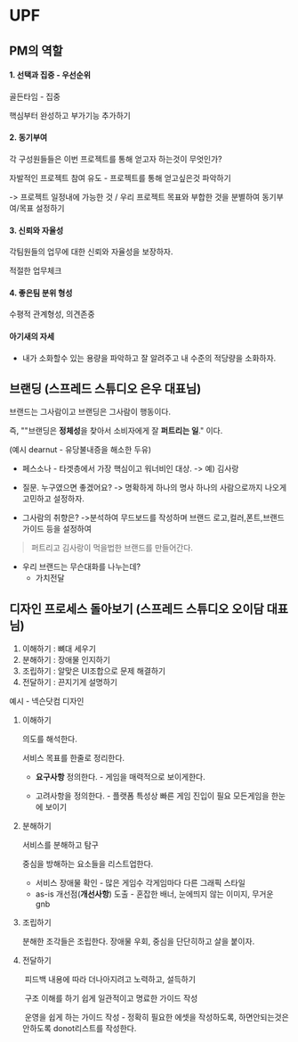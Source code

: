 # UPF

## PM의 역할

#### 1. 선택과 집중 - 우선순위

골든타임 - 집중

핵심부터 완성하고 부가기능 추가하기

#### 2. 동기부여

각 구성원들들은 이번 프로젝트를 통해 얻고자 하는것이 무엇인가?

자발적인 프로젝트 참여 유도 - 프로젝트를 통해 얻고싶은것 파악하기

-> 프로젝트 일정내에 가능한 것 / 우리 프로젝트 목표와 부합한 것을 분별하여 동기부여/목표 설정하기

#### 3. 신뢰와 자율성

각팀원들의 업무에 대한 신뢰와 자율성을 보장하자.

적절한 업무체크

#### 4. 좋은팀 분위 형성

수평적 관계형성, 의견존중

#### 아기새의 자세

- 내가 소화할수 있는 용량을 파악하고 잘 알려주고 내 수준의 적당량을 소화하자.





## 브랜딩 (스프레드 스튜디오 은우 대표님)

브랜드는 그사람이고 브랜딩은 그사람이 행동이다.

즉, ""브랜딩은 **정체성**을 찾아서 소비자에게 잘 **퍼트리는 일**." 이다.

(예시 dearnut - 유당불내증을 해소한 두유)

- 페스소나 - 타겟층에서 가장 핵심이고 워너비인 대상. -> 예) 김사랑

- 질문. 누구였으면 좋겠어요? -> 명확하게 하나의 명사 하나의 사람으로까지 나오게 고민하고 설정하자.

- 그사람의 취향은? ->분석하여 무드보드를 작성하며 브랜드 로고,컬러,폰트,브랜드가이드 등을 설정하여

> 퍼트리고 김사랑이 먹을법한 브랜드를 만들어간다.

- 우리 브랜드는 무슨대화를 나누는데?
  - 가치전달



## 디자인 프로세스 돌아보기 (스프레드 스튜디오 오이담 대표님)

1. 이해하기 : 뼈대 세우기
2. 분해하기 : 장애물 인지하기
3. 조립하기 : 알맞은 UI조합으로 문제 해결하기
4. 전달하기 : 끈지기게 설명하기 

예시 - 넥슨닷컴 디자인

1. 이해하기

   의도를 해석한다.

   서비스 목표를 한줄로 정리한다.

   - **요구사항** 정의한다. - 게임을 매력적으로 보이게한다.

   - 고려사항을 정의한다. - 플랫폼 특성상 빠른 게임 진입이 필요 모든게임을 한눈에 보이기

2. 분해하기

   서비스를 분해하고 탐구

   중심을 방해하는 요소들을 리스트업한다.

   - 서비스 장애물 확인 - 많은 게임수 각게임마다 다른 그래픽 스타일
   - as-is 개선점(**개선사항**) 도출 - 혼잡한 배너, 눈에띄지 않는 이미지, 무거운 gnb

3. 조립하기

   분해한 조각들은 조립한다. 장애물 우회, 중심을 단단히하고 살을 붙이자.

4. 전달하기

   ​	피드백 내용에 따라 더나아지려고 노력하고, 설득하기

   ​	구조 이해를 하기 쉽게 일관적이고 명료한 가이드 작성

   ​	운영을 쉽게 하는 가이드 작성 - 정확히 필요한 에셋을 작성하도록, 하면안되는것은 안하도록 donot리스트를 작성한다.